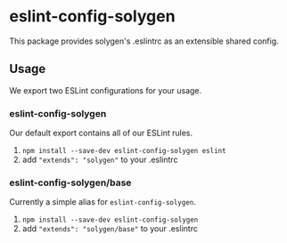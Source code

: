 # eslint-config-solygen

This package provides solygen's .eslintrc as an extensible shared config.

## Usage

We export two ESLint configurations for your usage.

### eslint-config-solygen

Our default export contains all of our ESLint rules.

1. `npm install --save-dev eslint-config-solygen eslint`
2. add `"extends": "solygen"` to your .eslintrc

### eslint-config-solygen/base

Currently a simple alias for ``eslint-config-solygen``.
1. `npm install --save-dev eslint-config-solygen`
2. add `"extends": "solygen/base"` to your .eslintrc

